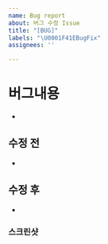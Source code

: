 ```yaml
---
name: Bug report
about: 버그 수정 Issue
title: "[BUG]"
labels: "\U0001F41EBugFix"
assignees: ''

---
```


# 버그내용
-

## 수정 전
-

## 수정 후
-  

### 스크린샷
